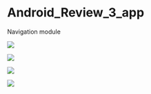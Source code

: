 # Android_Review_3_app
Navigation module


![](https://raw.githubusercontent.com/QueenieCplusplus/Android_Review_7_app/main/output04.png)

![](https://raw.githubusercontent.com/QueenieCplusplus/Android_Review_7_app/main/output01.png)

![](https://raw.githubusercontent.com/QueenieCplusplus/Android_Review_5_app/main/output02.png)

![](https://raw.githubusercontent.com/QueenieCplusplus/Android_Review_6_app/main/output03.png)


